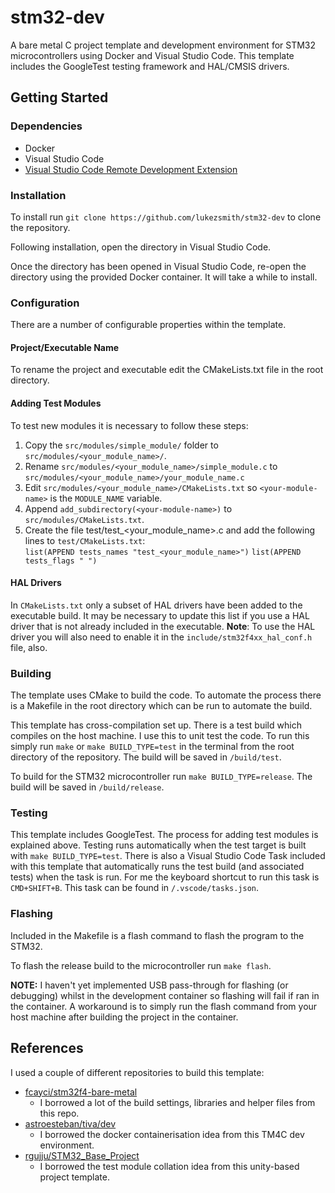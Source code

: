 # stm32-dev
A bare metal C project template and development environment for STM32 microcontrollers using Docker and Visual Studio Code. This template includes the GoogleTest testing framework and HAL/CMSIS drivers.

## Getting Started

### Dependencies
- Docker
- Visual Studio Code
- [Visual Studio Code Remote Development Extension](https://marketplace.visualstudio.com/items?itemName=ms-vscode-remote.vscode-remote-extensionpack)

### Installation
To install run `git clone https://github.com/lukezsmith/stm32-dev` to clone the repository.

Following installation, open the directory in Visual Studio Code. 

Once the directory has been opened in Visual Studio Code, re-open the directory using the provided Docker container. It will take a while to install.

### Configuration
There are a number of configurable properties within the template.

#### Project/Executable Name
To rename the project and executable edit the CMakeLists.txt file in the root directory. 

#### Adding Test Modules
To test new modules it is necessary to follow these steps:
1. Copy the `src/modules/simple_module/` folder to `src/modules/<your_module_name>/`.
2. Rename `src/modules/<your_module_name>/simple_module.c` to `src/modules/<your_module_name>/your_module_name.c`
3. Edit `src/modules/<your_module_name>/CMakeLists.txt` so `<your-module-name>` is the `MODULE_NAME` variable.
4. Append `add_subdirectory(<your-module-name>)` to `src/modules/CMakeLists.txt`.
5. Create the file test/test_<your_module_name>.c and add the following lines to `test/CMakeLists.txt`:   
`list(APPEND tests_names "test_<your_module_name>")`
`list(APPEND tests_flags " ")`
#### HAL Drivers
In `CMakeLists.txt` only a subset of HAL drivers have been added to the executable build. It may be necessary to update this list if you use a HAL driver that is not already included in the executable. 
**Note**: To use the HAL driver you will also need to enable it in the `include/stm32f4xx_hal_conf.h` file, also.

### Building
The template uses CMake to build the code. 
To automate the process there is a Makefile in the root directory which can be run to automate the build.

This template has cross-compilation set up. There is a test build which compiles on the host machine. I use this to unit test the code. To run this simply run `make` or `make BUILD_TYPE=test` in the terminal from the root directory of the repository. The build will be saved in `/build/test`.

To build for the STM32 microcontroller run `make BUILD_TYPE=release`. The build will be saved in `/build/release`.

### Testing
This template includes GoogleTest. The process for adding test modules is explained above. Testing runs automatically when the test target is built with `make BUILD_TYPE=test`. There is also a Visual Studio Code Task included with this template that automatically runs the test build (and associated tests) when the task is run. For me the keyboard shortcut to run this task is `CMD+SHIFT+B`. This task can be found in `/.vscode/tasks.json`.

### Flashing 
Included in the Makefile is a flash command to flash the program to the STM32.

To flash the release build to the microcontroller run `make flash`.

**NOTE:** I haven't yet implemented USB pass-through for flashing (or debugging) whilst in the development container so flashing will fail if ran in the container. A workaround is to simply run the flash command from your host machine after building the project in the container.


## References
I used a couple of different repositories to build this template:
- [fcayci/stm32f4-bare-metal](https://github.com/fcayci/stm32f4-bare-metal)
    - I borrowed a lot of the build settings, libraries and helper files from this repo.
- [astroesteban/tiva/dev](https://github.com/astroesteban/tiva-dev)
    - I borrowed the docker containerisation idea from this TM4C dev environment.
- [rgujju/STM32_Base_Project](https://github.com/rgujju/STM32_Base_Project)
    - I borrowed the test module collation idea from this unity-based project template.

